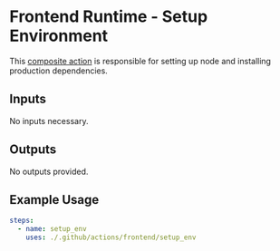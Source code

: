 # Frontend Runtime - Setup Environment

This [composite action](./action.yml) is responsible for setting up node and installing production dependencies. 

## Inputs

No inputs necessary.                                                       

## Outputs

No outputs provided.

## Example Usage

```yaml
steps:
  - name: setup_env
    uses: ./.github/actions/frontend/setup_env
```
